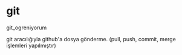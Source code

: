# git
git_ogreniyorum


git aracılığıyla github'a  dosya gönderme. (pull, push, commit, merge işlemleri yapılmıştır)
